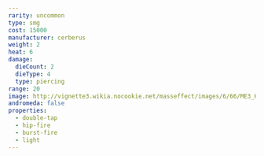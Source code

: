 ```yaml
---
rarity: uncommon
type: smg
cost: 15000
manufacturer: cerberus
weight: 2
heat: 6
damage:
  dieCount: 2
  dieType: 4
  type: piercing
range: 20
image: http://vignette3.wikia.nocookie.net/masseffect/images/6/66/ME3_Hornet_Smg.png/revision/latest?cb=20120317184337
andromeda: false
properties:
  - double-tap
  - hip-fire
  - burst-fire
  - light
---
```

